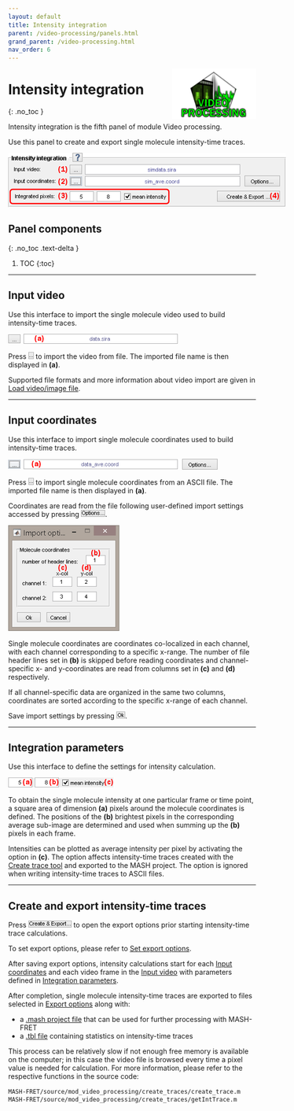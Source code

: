 ```yaml
---
layout: default
title: Intensity integration
parent: /video-processing/panels.html
grand_parent: /video-processing.html
nav_order: 6
---
```


<img src="../../assets/images/logos/logo-video-processing_400px.png" width="170" style="float:right; margin-left: 15px;"/>

# Intensity integration
{: .no_toc }

Intensity integration is the fifth panel of module Video processing.

Use this panel to create and export single molecule intensity-time traces.

<a class="plain" href="../../assets/images/gui/VP-panel-integration.png"><img src="../../assets/images/gui/VP-panel-integration.png" style="max-width: 565px;"/></a>

## Panel components
{: .no_toc .text-delta }

1. TOC
{:toc}


---

## Input video

Use this interface to import the single molecule video used to build intensity-time traces.

<a class="plain" href="../../assets/images/gui/VP-panel-integration-loadvid.png"><img src="../../assets/images/gui/VP-panel-integration-loadvid.png" style="max-width: 345px;"/></a>

Press 
![...](../../assets/images/gui/VP-but-3p.png) to import the video from file.
The imported file name is then displayed in **(a)**.

Supported file formats and more information about video import are given in 
[Load video/image file](visualization-area.html#load-videoimage-file).


---

## Input coordinates

Use this interface to import single molecule coordinates used to build intensity-time traces.

<a class="plain" href="../../assets/images/gui/VP-panel-integration-loadcoord.png"><img src="../../assets/images/gui/VP-panel-integration-loadcoord.png" style="max-width: 426px;"/></a>

Press 
![...](../../assets/images/gui/VP-but-3p.png) to import single molecule coordinates from an ASCII file.
The imported file name is then displayed in **(a)**.

Coordinates are read from the file following user-defined import settings accessed by pressing 
![Options ...](../../assets/images/gui/VP-but-options3p.png).

<a class="plain" href="../../assets/images/gui/VP-panel-integration-loadcoord-impopt.png"><img src="../../assets/images/gui/VP-panel-integration-loadcoord-impopt.png" style="max-width: 226px;"/></a>

Single molecule coordinates are coordinates co-localized in each channel, with each channel corresponding to a specific x-range.
The number of file header lines set in **(b)** is skipped before reading coordinates and channel-specific x- and y-coordinates are read from columns set in **(c)** and **(d)** respectively.

If all channel-specific data are organized in the same two columns, coordinates are sorted according to the specific x-range of each channel.

Save import settings by pressing 
![Ok](../../assets/images/gui/VP-but-ok.png).


---

## Integration parameters

Use this interface to define the settings for intensity calculation.

<a class="plain" href="../../assets/images/gui/VP-panel-integration-calculation.png"><img src="../../assets/images/gui/VP-panel-integration-calculation.png" style="max-width: 214px;"/></a>

To obtain the single molecule intensity at one particular frame or time point, a square area of dimension **(a)** pixels around the molecule coordinates is defined.
The positions of the **(b)** brightest pixels in the corresponding average sub-image are determined and used when summing up the **(b)** pixels in each frame.

Intensities can be plotted as average intensity per pixel by activating the option in **(c)**.
The option affects intensity-time traces created with the 
[Create trace tool](area-visualization.html#create-trace-tool) and exported to the MASH project.
The option is ignored when writing intensity-time traces to ASCII files.


---

## Create and export intensity-time traces

Press 
![Create & Export...](../../assets/images/gui/VP-but-export.png "Create & Export...") to open the export options prior starting intensity-time trace calculations. 

To set export options, please refer to 
[Set export options](../functionalities/set-export-options.html).

After saving export options, intensity calculations start for each 
[Input coordinates](#input-coordinates) and each video frame in the
[Input video](#input-video) with parameters defined in 
[Integration parameters](#integration-parameters).

After completion, single molecule intensity-time traces are exported to files selected in 
[Export options](../functionalities/set-export-options.html) along with:

* a [.mash project file](../../output-files/mash-mash-project.html) that can be used for further processing with MASH-FRET
* a [.tbl file](../../output-files/tbl-intensity-statistics.html) containing statistics on intensity-time traces

This process can be relatively slow if not enough free memory is available on the computer; in this case the video file is browsed every time a pixel value is needed for calculation. 
For more information, please refer to the respective functions in the source code:

```
MASH-FRET/source/mod_video_processing/create_traces/create_trace.m
MASH-FRET/source/mod_video_processing/create_traces/getIntTrace.m
```



